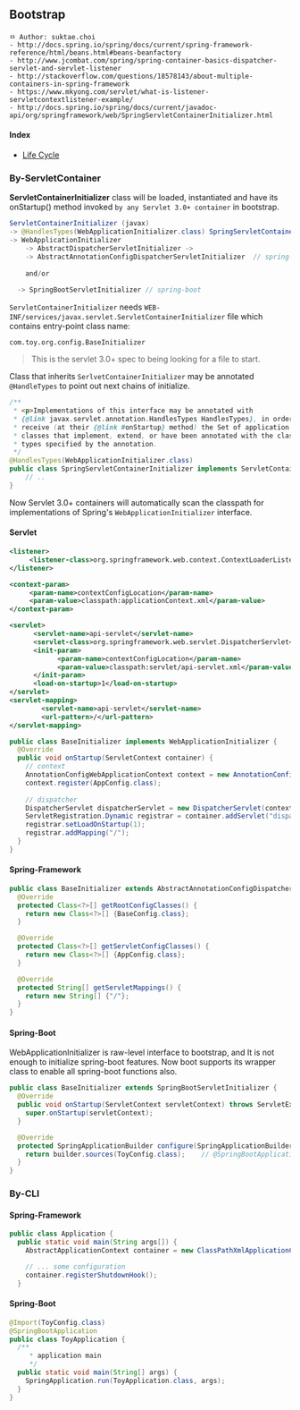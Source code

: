 ## Bootstrap

```
ㅁ Author: suktae.choi
- http://docs.spring.io/spring/docs/current/spring-framework-reference/html/beans.html#beans-beanfactory
- http://www.jcombat.com/spring/spring-container-basics-dispatcher-servlet-and-servlet-listener
- http://stackoverflow.com/questions/18578143/about-multiple-containers-in-spring-framework
- https://www.mkyong.com/servlet/what-is-listener-servletcontextlistener-example/
- http://docs.spring.io/spring/docs/current/javadoc-api/org/springframework/web/SpringServletContainerInitializer.html
```

#### Index

- [Life Cycle](life-cycle)

### By-ServletContainer
**ServletContainerInitializer** class will be loaded, instantiated and have its onStartup() method invoked `by any Servlet 3.0+ container` in bootstrap.

```java
ServletContainerInitializer (javax) 
-> @HandlesTypes(WebApplicationInitializer.class) SpringServletContainerInitializer (spring)
-> WebApplicationInitializer
	-> AbstractDispatcherServletInitializer ->
	-> AbstractAnnotationConfigDispatcherServletInitializer	 // spring-framework
	
	and/or
	
  -> SpringBootServletInitializer // spring-boot
```

`ServletContainerInitializer` needs `WEB-INF/services/javax.servlet.ServletContainerInitializer` file which contains entry-point class name:

```properties
com.toy.org.config.BaseInitializer
```

> This is the servlet 3.0+ spec to being looking for a file to start.

Class that inherits `SerlvetContainerInitializer` may be annotated `@HandleTypes` to point out next chains of initialize.

```java
/**
 * <p>Implementations of this interface may be annotated with
 * {@link javax.servlet.annotation.HandlesTypes HandlesTypes}, in order to
 * receive (at their {@link #onStartup} method) the Set of application
 * classes that implement, extend, or have been annotated with the class
 * types specified by the annotation.
 */
@HandlesTypes(WebApplicationInitializer.class)
public class SpringServletContainerInitializer implements ServletContainerInitializer {
	// ..
}
```

Now Servlet 3.0+ containers will automatically scan the classpath for implementations of Spring's `WebApplicationInitializer` interface.

#### Servlet

```xml
<listener>
     <listener-class>org.springframework.web.context.ContextLoaderListener</listener-class>
</listener>

<context-param>
     <param-name>contextConfigLocation</param-name>
     <param-value>classpath:applicationContext.xml</param-value>
</context-param>

<servlet>
      <servlet-name>api-servlet</servlet-name>
      <servlet-class>org.springframework.web.servlet.DispatcherServlet</servlet-class>
      <init-param>
            <param-name>contextConfigLocation</param-name>
            <param-value>classpath:servlet/api-servlet.xml</param-value>
      </init-param>
      <load-on-startup>1</load-on-startup>
</servlet>
<servlet-mapping>
	    <servlet-name>api-servlet</servlet-name>
	    <url-pattern>/</url-pattern>
</servlet-mapping>
```

```java
public class BaseInitializer implements WebApplicationInitializer {
  @Override
  public void onStartup(ServletContext container) {
    // context
    AnnotationConfigWebApplicationContext context = new AnnotationConfigWebApplicationContext();
    context.register(AppConfig.class);
		
    // dispatcher
    DispatcherServlet dispatcherServlet = new DispatcherServlet(context);     
    ServletRegistration.Dynamic registrar = container.addServlet("dispatcher", dispatcherServlet);
    registrar.setLoadOnStartup(1);
    registrar.addMapping("/");
  }	
}
```

#### Spring-Framework

```java
public class BaseInitializer extends AbstractAnnotationConfigDispatcherServletInitializer {
  @Override
  protected Class<?>[] getRootConfigClasses() {
    return new Class<?>[] {BaseConfig.class};
  }

  @Override
  protected Class<?>[] getServletConfigClasses() {
    return new Class<?>[] {AppConfig.class};
  }

  @Override
  protected String[] getServletMappings() {
    return new String[] {"/"};
  }
}
```

#### Spring-Boot

WebApplicationInitializer is raw-level interface to bootstrap, and It is not enough to initialize spring-boot features. Now boot supports its wrapper class to enable all spring-boot functions also.

```java
public class BaseInitializer extends SpringBootServletInitializer {
  @Override
  public void onStartup(ServletContext servletContext) throws ServletException {
    super.onStartup(servletContext);
  }

  @Override
  protected SpringApplicationBuilder configure(SpringApplicationBuilder builder) {
    return builder.sources(ToyConfig.class);	// @SpringBootApplication class
  }
}
```

### By-CLI

#### Spring-Framework

```java
public class Application {
  public static void main(String args[]) {
    AbstractApplicationContext container = new ClassPathXmlApplicationContext("...");

    // ... some configuration
    container.registerShutdownHook();
  }
```

#### **Spring-Boot**

```java
@Import(ToyConfig.class)
@SpringBootApplication
public class ToyApplication {
  /**
	 * application main
	 */
  public static void main(String[] args) {
    SpringApplication.run(ToyApplication.class, args);
  }
}
```